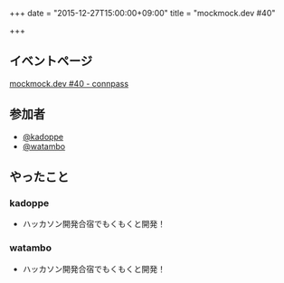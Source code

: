 +++
date = "2015-12-27T15:00:00+09:00"
title = "mockmock.dev #40"

+++

## イベントページ
[mockmock.dev #40 - connpass](http://mockmock.connpass.com/event/24433/)

## 参加者

* [@kadoppe](https://twitter.com/kadoppe)
* [@watambo](https://twitter.com/watambo)

## やったこと

### kadoppe

* ハッカソン開発合宿でもくもくと開発！

### watambo

* ハッカソン開発合宿でもくもくと開発！
